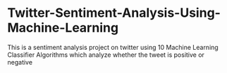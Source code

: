 # Twitter-Sentiment-Analysis-Using-Machine-Learning
This is a sentiment analysis project on twitter using 10 Machine Learning Classifier Algorithms which analyze whether the tweet is positive or negative
